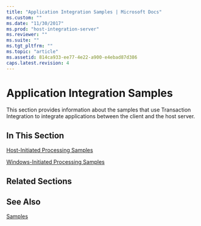 ```yaml
---
title: "Application Integration Samples | Microsoft Docs"
ms.custom: ""
ms.date: "11/30/2017"
ms.prod: "host-integration-server"
ms.reviewer: ""
ms.suite: ""
ms.tgt_pltfrm: ""
ms.topic: "article"
ms.assetid: 814ca933-ee77-4e22-a900-e4ebad87d386
caps.latest.revision: 4
---
```

# Application Integration Samples
This section provides information about the samples that use Transaction Integration to integrate applications between the client and the host server.  
  
## In This Section  
 [Host-Initiated Processing Samples](../core/host-initiated-processing-samples.md)  
  
 [Windows-Initiated Processing Samples](../core/windows-initiated-processing-samples.md)  
  
## Related Sections  
  
## See Also  
 [Samples](../core/samples.md)